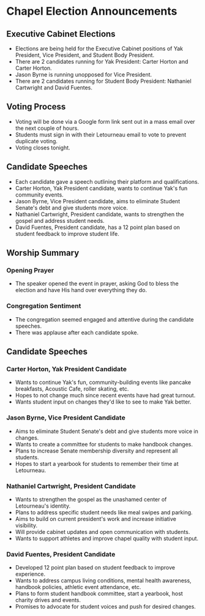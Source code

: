 

# Chapel Election Announcements

## Executive Cabinet Elections

- Elections are being held for the Executive Cabinet positions of Yak President, Vice President, and Student Body President. 
- There are 2 candidates running for Yak President: Carter Horton and Carter Horton.
- Jason Byrne is running unopposed for Vice President.
- There are 2 candidates running for Student Body President: Nathaniel Cartwright and David Fuentes.

## Voting Process

- Voting will be done via a Google form link sent out in a mass email over the next couple of hours. 
- Students must sign in with their Letourneau email to vote to prevent duplicate voting.
- Voting closes tonight.

## Candidate Speeches 

- Each candidate gave a speech outlining their platform and qualifications. 
- Carter Horton, Yak President candidate, wants to continue Yak's fun community events.
- Jason Byrne, Vice President candidate, aims to eliminate Student Senate's debt and give students more voice. 
- Nathaniel Cartwright, President candidate, wants to strengthen the gospel and address student needs.
- David Fuentes, President candidate, has a 12 point plan based on student feedback to improve student life.


## Worship Summary

### Opening Prayer

- The speaker opened the event in prayer, asking God to bless the election and have His hand over everything they do.

### Congregation Sentiment

- The congregation seemed engaged and attentive during the candidate speeches. 
- There was applause after each candidate spoke.


## Candidate Speeches

### Carter Horton, Yak President Candidate

- Wants to continue Yak's fun, community-building events like pancake breakfasts, Acoustic Cafe, roller skating, etc. 
- Hopes to not change much since recent events have had great turnout. 
- Wants student input on changes they'd like to see to make Yak better.

### Jason Byrne, Vice President Candidate  

- Aims to eliminate Student Senate's debt and give students more voice in changes.
- Wants to create a committee for students to make handbook changes.
- Plans to increase Senate membership diversity and represent all students.
- Hopes to start a yearbook for students to remember their time at Letourneau.

### Nathaniel Cartwright, President Candidate

- Wants to strengthen the gospel as the unashamed center of Letourneau's identity. 
- Plans to address specific student needs like meal swipes and parking.
- Aims to build on current president's work and increase initiative visibility. 
- Will provide cabinet updates and open communication with students.
- Wants to support athletes and improve chapel quality with student input.

### David Fuentes, President Candidate

- Developed 12 point plan based on student feedback to improve experience.
- Wants to address campus living conditions, mental health awareness, handbook policies, athletic event attendance, etc.
- Plans to form student handbook committee, start a yearbook, host charity drives and events.
- Promises to advocate for student voices and push for desired changes.